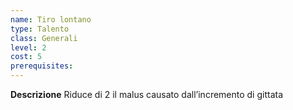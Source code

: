 ```yaml
---
name: Tiro lontano
type: Talento
class: Generali
level: 2
cost: 5
prerequisites: 
---
```


**Descrizione**
Riduce di 2 il malus causato dall’incremento di gittata